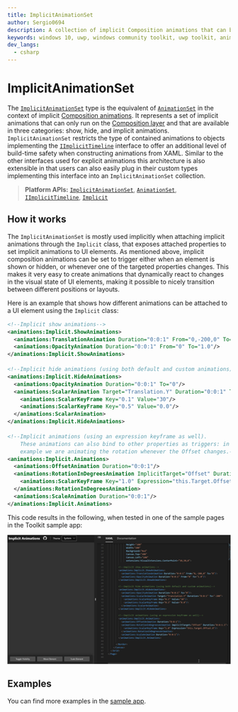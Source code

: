 ```yaml
---
title: ImplicitAnimationSet
author: Sergio0694
description: A collection of implicit Composition animations that can be grouped together
keywords: windows 10, uwp, windows community toolkit, uwp toolkit, animationset, xaml, visual, composition
dev_langs:
  - csharp
---
```


# ImplicitAnimationSet

The [`ImplicitAnimationSet`](https://docs.microsoft.com/dotnet/api/microsoft.toolkit.uwp.ui.animations.ImplicitAnimationSet) type is the equivalent of [`AnimationSet`](https://docs.microsoft.com/dotnet/api/microsoft.toolkit.uwp.ui.animations.AnimationSet) in the context of implicit [Composition animations](https://docs.microsoft.com/windows/uwp/composition/composition-animation). It represents a set of implicit animations that can only run on the [Composition layer](https://docs.microsoft.com/windows/uwp/composition/visual-layer) and that are available in three categories: show, hide, and implicit animations. `ImplicitAnimationSet` restricts the type of contained animations to objects implementing the [`IImplicitTimeline`](https://docs.microsoft.com/dotnet/api/microsoft.toolkit.uwp.ui.animations.IImplicitTimeline) interface to offer an additional level of build-time safety when constructing animations from XAML. Similar to the other interfaces used for explicit animations this architecture is also extensible in that users can also easily plug in their custom types implementing this interface into an `ImplicitAnimationSet` collection.

> **Platform APIs:** [`ImplicitAnimationSet`](https://docs.microsoft.com/dotnet/api/microsoft.toolkit.uwp.ui.animations.ImplicitAnimationSet), [`AnimationSet`](https://docs.microsoft.com/dotnet/api/microsoft.toolkit.uwp.ui.animations.AnimationSet), [`IImplicitTimeline`](https://docs.microsoft.com/dotnet/api/microsoft.toolkit.uwp.ui.animations.IImplicitTimeline), [`Implicit`](https://docs.microsoft.com/dotnet/api/microsoft.toolkit.uwp.ui.animations.Implicit)

## How it works

The `ImplicitAnimationSet` is mostly used implicitly when attaching implicit animations through the `Implicit` class, that exposes attached properties to set implicit animations to UI elements. As mentioned above, implicit composition animations can be set to trigger either when an element is shown or hidden, or whenever one of the targeted properties changes. This makes it very easy to create animations that dynamically react to changes in the visual state of UI elements, making it possible to nicely transition between different positions or layouts.

Here is an example that shows how different animations can be attached to a UI element using the `Implicit` class:

```xml
<!--Implicit show animations-->
<animations:Implicit.ShowAnimations>
  <animations:TranslationAnimation Duration="0:0:1" From="0,-200,0" To="0"/>
  <animations:OpacityAnimation Duration="0:0:1" From="0" To="1.0"/>
</animations:Implicit.ShowAnimations>

<!--Implicit hide animations (using both default and custom animations)-->
<animations:Implicit.HideAnimations>
  <animations:OpacityAnimation Duration="0:0:1" To="0"/>
  <animations:ScalarAnimation Target="Translation.Y" Duration="0:0:1" To="-200">
    <animations:ScalarKeyFrame Key="0.1" Value="30"/>
    <animations:ScalarKeyFrame Key="0.5" Value="0.0"/>
  </animations:ScalarAnimation>
</animations:Implicit.HideAnimations>

<!--Implicit animations (using an expression keyframe as well).
    These animations can also bind to other properties as triggers: in this
    example we are animating the rotation whenever the Offset changes.-->
<animations:Implicit.Animations>
  <animations:OffsetAnimation Duration="0:0:1"/>
  <animations:RotationInDegreesAnimation ImplicitTarget="Offset" Duration="0:0:1.5">
    <animations:ScalarKeyFrame Key="1.0" Expression="this.Target.Offset.X"/>
  </animations:RotationInDegreesAnimation>
  <animations:ScaleAnimation Duration="0:0:1"/>
</animations:Implicit.Animations>
```

This code results in the following, when tested in one of the sample pages in the Toolkit sample app:

![](../resources/images/ImplicitAnimationSet.gif)

## Examples

You can find more examples in the [sample app](https://github.com/windows-toolkit/WindowsCommunityToolkit/tree/master/Microsoft.Toolkit.Uwp.SampleApp).
